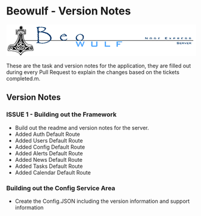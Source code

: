 # Beowulf - Version Notes

[![N|Solid](https://github.com/raymondwbayly/beowulf-assets/blob/master/img/pub/beowulf-express-server-banner.png?raw=true)](https://github.com/raymondwbayly/beowulf-server)

These are the task and version notes for the application,  they are filled out during every Pull Request to explain the changes based on the tickets completed.m.

## Version Notes

### ISSUE 1 - Building out the Framework

- Build out the readme and version notes for the server.
- Added Auth Default Route
- Added Users Default Route
- Added Config Default Route
- Added Alerts Default Route
- Added News Default Route
- Added Tasks Default Route
- Added Calendar Default Route

### Building out the Config Service Area

- Create the Config.JSON including the version information and support information
